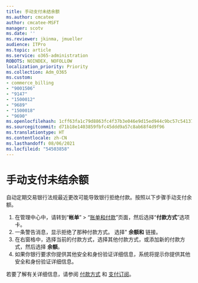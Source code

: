 ```yaml
---
title: 手动支付未结余额
ms.author: cmcatee
author: cmcatee-MSFT
manager: scotv
ms.date: ''
ms.reviewer: jkinma, jmueller
audience: ITPro
ms.topic: article
ms.service: o365-administration
ROBOTS: NOINDEX, NOFOLLOW
localization_priority: Priority
ms.collection: Adm_O365
ms.custom:
- commerce_billing
- "9001506"
- "9147"
- "1500012"
- "9689"
- "1500018"
- "9690"
ms.openlocfilehash: 1cff63fa1c79d8863fc4f37b3e046e9d15ed944c9bc57c54137720a0dabd33df
ms.sourcegitcommit: d71b18e1403859fbfc45ddd9a57c8ab68f4d9f96
ms.translationtype: HT
ms.contentlocale: zh-CN
ms.lasthandoff: 08/06/2021
ms.locfileid: "54503858"
---
```

# <a name="manually-pay-an-outstanding-balance"></a>手动支付未结余额

自动定期交易银行法规最近更改可能导致银行拒绝付款。按照以下步骤手动支付余额。

1. 在管理中心中，请转到“**帐单**” > “[账单和付款](https://go.microsoft.com/fwlink/p/?linkid=2018806)”页面，然后选择“**付款方式**”选项卡。
2. 一条警告消息，显示拒绝了那种付款方式。 选择" **余额和** 链接。
3. 在右窗格中，选择当前的付款方式，选择其他付款方式，或添加新的付款方式，然后选择 **余额**。
4. 如果你银行要求你提供其他安全和身份验证详细信息，系统将提示你提供其他安全和身份验证详细信息。

若要了解有关详细信息，请参阅 [付款方式](/microsoft-365/commerce/billing-and-payments/manage-payment-methods) 和 [支付订阅](/microsoft-365/commerce/billing-and-payments/pay-for-your-subscription)。
